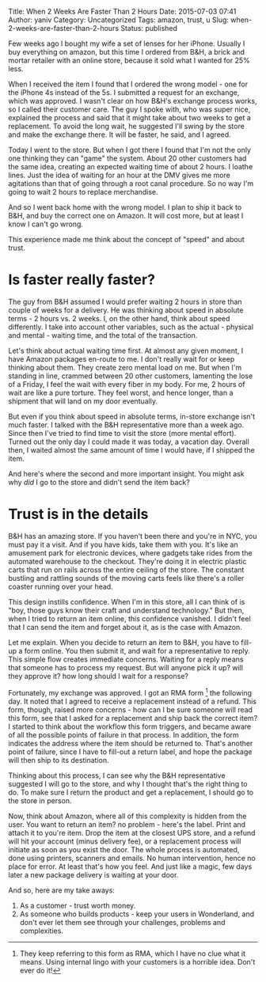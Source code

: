 Title: When 2 Weeks Are Faster Than 2 Hours
Date: 2015-07-03 07:41
Author: yaniv
Category: Uncategorized
Tags: amazon, trust, u
Slug: when-2-weeks-are-faster-than-2-hours
Status: published

Few weeks ago I bought my wife a set of lenses for her iPhone. Usually I
buy everything on amazon, but this time I ordered from B&H, a brick and
mortar retailer with an online store, because it sold what I wanted for
25% less.

When I received the item I found that I ordered the wrong model - one
for the iPhone 4s instead of the 5s. I submitted a request for an
exchange, which was approved. I wasn't clear on how B&H's exchange
process works, so I called their customer care. The guy I spoke with,
who was super nice, explained the process and said that it might take
about two weeks to get a replacement. To avoid the long wait, he
suggested I'll swing by the store and make the exchange there. It will
be faster, he said, and I agreed.

Today I went to the store. But when I got there I found that I'm not the
only one thinking they can "game" the system. About 20 other customers
had the same idea, creating an expected waiting time of about 2 hours. I
loathe lines. Just the idea of waiting for an hour at the DMV gives me
more agitations than that of going through a root canal procedure. So no
way I'm going to wait 2 hours to replace merchandise.

And so I went back home with the wrong model. I plan to ship it back to
B&H, and buy the correct one on Amazon. It will cost more, but at least
I know I can't go wrong.

This experience made me think about the concept of "speed" and about
trust.


# Is faster really faster?

The guy from B&H assumed I would prefer waiting 2 hours in store than
couple of weeks for a delivery. He was thinking about speed in absolute
terms - 2 hours vs. 2 weeks. I, on the other hand, think about speed
differently. I take into account other variables, such as the actual -
physical and mental - waiting time, and the total of the transaction.

Let's think about actual waiting time first. At almost any given moment,
I have Amazon packages en-route to me. I don't really wait for or keep
thinking about them. They create zero mental load on me. But when I'm
standing in line, crammed between 20 other customers, lamenting the lose
of a Friday, I feel the wait with every fiber in my body. For me, 2
hours of wait are like a pure torture. They feel worst, and hence
longer, than a shipment that will land on my door eventually.

But even if you think about speed in absolute terms, in-store exchange
isn't much faster. I talked with the B&H representative more than a week
ago. Since then I've tried to find time to visit the store (more mental
effort). Turned out the only day I could made it was today, a vacation
day. Overall then, I waited almost the same amount of time I would have,
if I shipped the item.

And here's where the second and more important insight. You might ask
why *did* I go to the store and didn't send the item back?


# Trust is in the details

B&H has an amazing store. If you haven't been there and you're in NYC,
you must pay it a visit. And if you have kids, take them with you. It's
like an amusement park for electronic devices, where gadgets take rides
from the automated warehouse to the checkout. They're doing it in
electric plastic carts that run on rails across the entire ceiling of
the store. The constant bustling and rattling sounds of the moving carts
feels like there's a roller coaster running over your head.

This design instills confidence. When I'm in this store, all I can think
of is "boy, those guys know their craft and understand technology." But
then, when I tried to return an item online, this confidence vanished. I
didn't feel that I can send the item and forget about it, as is the case
with Amazon.

Let me explain. When you decide to return an item to B&H, you have to
fill-up a form online. You then submit it, and wait for a representative
to reply. This simple flow creates immediate concerns. Waiting for a
reply means that someone has to process my request. But will anyone pick
it up? will they approve it? how long should I wait for a response?

Fortunately, my exchange was approved. I got an RMA form [^1] the
following day. It noted that I agreed to receive a replacement instead
of a refund. This form, though, raised more concerns - how can I be sure
someone will read this form, see that I asked for a replacement and ship
back the correct item? I started to think about the workflow this form
triggers, and became aware of all the possible points of failure in that
process. In addition, the form indicates the address where the item
should be returned to. That's another point of failure, since I have to
fill-out a return label, and hope the package will then ship to its
destination.

Thinking about this process, I can see why the B&H representative
suggested I will go to the store, and why I thought that's the right
thing to do. To make sure I return the product and get a replacement, I
should go to the store in person.

Now, think about Amazon, where all of this complexity is hidden from the
user. You want to return an item? no problem - here's the label. Print
and attach it to you're item. Drop the item at the closest UPS store,
and a refund will hit your account (minus delivery fee), or a
replacement process will initiate as soon as you exist the door. The
whole process is automated, done using printers, scanners and emails. No
human intervention, hence no place for error. At least that's how you
feel. And just like a magic, few days later a new package delivery is
waiting at your door.

And so, here are my take aways:

1.  As a customer - trust worth money.
2.  As someone who builds products - keep your users in Wonderland, and
    don't ever let them see through your challenges, problems and
    complexities.

[^1]: They keep referring to this form as RMA, which I have no clue what
    it means. Using internal lingo with your customers is a horrible
    idea. Don't ever do it!


